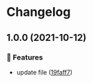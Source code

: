 # Changelog

## 1.0.0 (2021-10-12)


### 🚀 Features

* update file ([19faff7](https://www.github.com/dmitry-sk/Actions/commit/19faff7180cc5d64d5ba6a9adc526142735b6d14))
